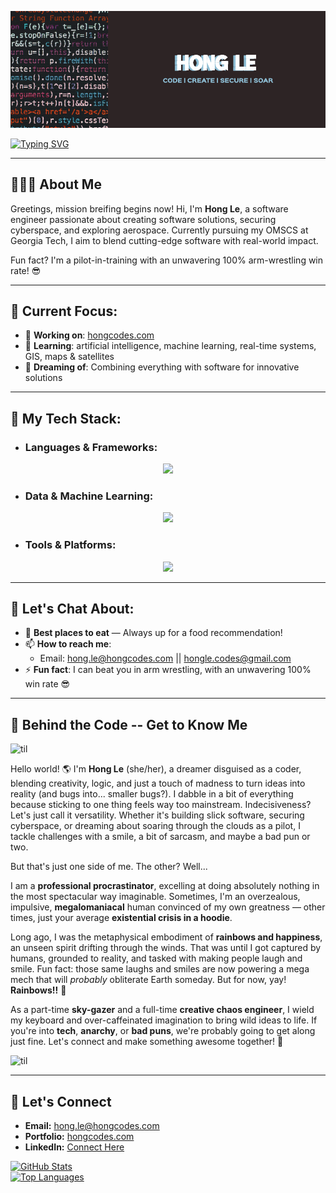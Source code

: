 ![Banner](assets/coding-banner.png)

[![Typing SVG](https://readme-typing-svg.demolab.com?font=Fira+Code&weight=500&size=25&duration=6000&pause=1000&center=true&vCenter=true&width=750&lines=%F0%9F%91%8B+Hi+there!+I'm+Hong+Le.;I+love+building+software+solutions...;...and+creating+cybersecurity+strategies.+;I'm+coding+in+Java+%26+C%2B%2B+...;...wait%2C+no+%E2%80%94+Python!...++;...actually%2C+all+of+the+above.+;Software+Engineer+by+day...++;...Pilot-in-Training+by+night.+;%22Tower%2C+requesting+permission+to+land...%22++;...on+this+amazing+new+project!+;%22Final+approach+initiated...%22++;...but+I+might+just+keep+soaring.++%E2%9C%88%EF%B8%8F)](https://git.io/typing-svg)

---

## 👋👩‍💻 **About Me**
Greetings, mission breifing begins now! Hi, I'm **Hong Le**, a software engineer passionate about creating software solutions, securing cyberspace, and exploring aerospace. Currently pursuing my OMSCS at Georgia Tech, I aim to blend cutting-edge software with real-world impact.

Fun fact? I'm a pilot-in-training with an unwavering 100% arm-wrestling win rate! 😎

---

## 📍 **Current Focus**:
- 🔭 **Working on**: [hongcodes.com](https://hongcodes.com)  
- 🌱 **Learning**: artificial intelligence, machine learning, real-time systems, GIS, maps & satellites
- 👯 **Dreaming of**: Combining everything with software for innovative solutions  


---

## 🚀 **My Tech Stack**:
- ### **Languages & Frameworks**:
 <p align="center">
    <a href="">
      <img src="https://skillicons.dev/icons?i=py,java,cpp,spring,vue,bootstrap,django,svelte,tailwind,npm,vite,js,html,css,threejs" />
    </a>
  </p>

- ### **Data & Machine Learning**:
 <p align="center">
    <a href="">
      <img src="https://skillicons.dev/icons?i=sklearn,pytorch,postgres,sqlite,pytorch,tensorflow" />
    </a>
  </p>

- ### **Tools & Platforms**:
 <p align="center">
    <a href="">
      <img src="https://skillicons.dev/icons?i=vscode,git,idea,pycharm,aws,gcp,linux,kali,ubuntu,windows,bash,figma,postman" />
    </a>
  </p>

---

## 💬 Let's Chat About:
- 🥘 **Best places to eat** — Always up for a food recommendation!  
- 📫 **How to reach me**:  
  - Email: [hong.le@hongcodes.com](mailto:hong.le@hongcodes.com) || [hongle.codes@gmail.com](mailto:hongle.codes@gmail.com)  
- ⚡ **Fun fact**: I can beat you in arm wrestling, with an unwavering 100% win rate 😎

---

<!-- ## 🏆 **Achievements** 

## 📚 **Featured Projects**  

--- -->

## 🌈 Behind the Code -- Get to Know Me 
![til](assets/rainbow-line.gif)

Hello world! 🌎 I'm **Hong Le** (she/her), a dreamer disguised as a coder, blending creativity, logic, and just a touch of madness to turn ideas into reality (and bugs into... smaller bugs?). I dabble in a bit of everything because sticking to one thing feels way too mainstream. Indecisiveness? Let's just call it versatility. Whether it's building slick software, securing cyberspace, or dreaming about soaring through the clouds as a pilot, I tackle challenges with a smile, a bit of sarcasm, and maybe a bad pun or two.  

But that's just one side of me. The other? Well...

I am a **professional procrastinator**, excelling at doing absolutely nothing in the most spectacular way imaginable. Sometimes, I'm an overzealous, impulsive, **megalomaniacal** human convinced of my own greatness — other times, just your average **existential crisis in a hoodie**.  

Long ago, I was the metaphysical embodiment of **rainbows and happiness**, an unseen spirit drifting through the winds. That was until I got captured by humans, grounded to reality, and tasked with making people laugh and smile. Fun fact: those same laughs and smiles are now powering a mega mech that will _probably_ obliterate Earth someday. But for now, yay! **Rainbows!!** 🌈  

As a part-time **sky-gazer** and a full-time **creative chaos engineer**, I wield my keyboard and over-caffeinated imagination to bring wild ideas to life. If you're into **tech**, **anarchy**, or **bad puns**, we're probably going to get along just fine. Let's connect and make something awesome together! 🚀

![til](assets/rainbow-line.gif)

---

## 💬 **Let's Connect**  
- **Email:** [hong.le@hongcodes.com](mailto:hong.le@hongcodes.com)  
- **Portfolio:** [hongcodes.com](https://hongcodes.com)  
- **LinkedIn:** [Connect Here](www.linkedin.com/in/honglebs)


[![GitHub Stats](https://github-readme-stats.vercel.app/api?username=hongcodes&show_icons=true&theme=radical)](https://github.com/hongcodes)  
[![Top Languages](https://github-readme-stats.vercel.app/api/top-langs/?username=hongcodes&layout=compact&theme=radical)](https://github.com/hongcodes)  

